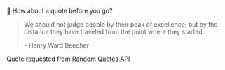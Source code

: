 📣 How about a quote before you go?

> We should not judge people by their peak of excellence; but by the distance they have traveled from the point where they started.
>
> <p>- Henry Ward Beecher</p>

Quote requested from [Random Quotes API](https://github.com/lukePeavey/quotable)
